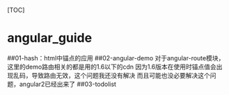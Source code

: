 [TOC]
# angular_guide

##01-hash：html中锚点的应用
##02-angular-demo
   对于angular-route模块，这里的demo路由相关的都是用的1.6以下的cdn
   因为1.6版本在使用时锚点值会出现乱码，导致路由无效，这个问题我还没有解决
   而且可能也没必要解决这个问题，angular2已经出来了
##03-todolist
